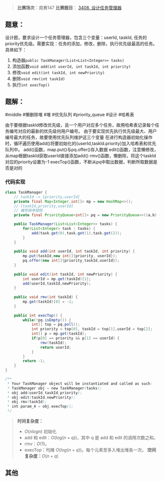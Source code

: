 > **比赛场次**：周赛147
> **比赛题目**： [3408. 设计任务管理器](https://leetcode.cn/problems/design-task-manager/) 

## 题意：

设计题，要求设计一个任务管理器，包含三个变量：userId, taskId, 任务的priority优先级。需要实现：任务的添加，修改，删除，执行优先级最高的任务。
具体如下：
1. 构造器`public TaskManager(List<List<Integer>> tasks)`
2. 添加函数`void add(int userId, int taskId, int priority)`
3. 修改`void edit(int taskId, int newPriority)` 
4. 删除`void rmv(int taskId)` 
5. 执行`int execTop()` 

## 题解：

#middle #懒删除堆 #堆 #优先队列 #priority_queue #设计 #哈希表 

由于要根据taskId修改优先级，且一个用户对应多个任务，故用哈希表记录每个任务编号对应的最新的优先级何用户编号。
由于要实现优先执行优先级最大、用户编号最大的任务，故要使用优先队列维护这三个变量
在进行构造器初始化操作时，循环遍历使用add()将要初始化的{userId,taskId.priority}加入哈希表和优先队列中。
add()函数，map.put()与pq.offer()存入数据
edit()函数，注意懒修改，从map根据taskId获取userId直接添加add()
rmv()函数，懒删除，将这个taskId对应的priority设置为-1
execTop()函数，不断从pq中取出数据，判断所取数据是否是对的

### 代码实现
```java
class TaskManager {
	// taskId -> [priority,userId]
    private final Map<Integer,int[]> mp = new HashMap<>();
	// [taskId,priority,userId]
	// 编写排序规则
    private final PriorityQueue<int[]> pq = new PriorityQueue<>((a,b) -> a[0] != b[0] ? b[0] - a[0] : b[1] - a[1]);

    public TaskManager(List<List<Integer>> tasks) {
        for(List<Integer> task : tasks) {
            add(task.get(0),task.get(1),task.get(2));
        }
    }
    
    public void add(int userId, int taskId, int priority) {
        mp.put(taskId,new int[]{priority, userId});
        pq.offer(new int[]{priority,taskId,userId});
    }
    
    public void edit(int taskId, int newPriority) {
        int userId = mp.get(taskId)[1];
        add(userId,taskId,newPriority);
    }
    
    public void rmv(int taskId) {
        mp.get(taskId)[0] = -1;
    }
    
    public int execTop() {
        while(!pq.isEmpty()) {
            int[] top = pq.poll();
            int priority = top[0], taskId = top[1],userId = top[2];
            int[] p = mp.get(taskId);
            if(p[0] == priority && p[1] == userId) {
                rmv(taskId);
                return userId;
            }
        }
        return -1;
    }
}

/**
 * Your TaskManager object will be instantiated and called as such:
 * TaskManager obj = new TaskManager(tasks);
 * obj.add(userId,taskId,priority);
 * obj.edit(taskId,newPriority);
 * obj.rmv(taskId);
 * int param_4 = obj.execTop();
 */
```
> **时间复杂度：**
> - $O(nlogn)$ 初始化
> - add 和 edit：$O(log(n+q))$，其中 q 是 add 和 edit 的调用次数之和。
> - rmv：$O(1)$。
> - execTop：均摊 $O(log(n+q))$。每个元素至多入堆出堆各一次。
> **空间复杂度：**$O(n+q)$ 

## 其他
